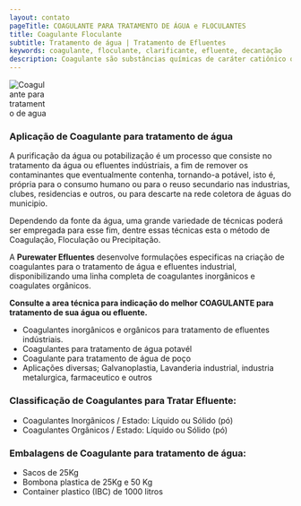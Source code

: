 ```yaml
---
layout: contato
pageTitle: COAGULANTE PARA TRATAMENTO DE ÁGUA e FLOCULANTES
title: Coagulante Floculante
subtitle: Tratamento de água | Tratamento de Efluentes  
keywords: coagulante, floculante, clarificante, efluente, decantação
description: Coagulante são substâncias químicas de caráter catiônico que tem como função principal desestabilizar as partículas coloidais que formam o efluente
---
```

<img class="img-responsive pull-center" style="max-width: 70;" src="../../website/images/Coagulante para tratamento de agua.png" alt="Coagulante para tratamento de agua">
<br />

### Aplicação de Coagulante para tratamento de água

A purificação da água ou potabilização é um processo que consiste no tratamento da água ou efluentes indústriais, a fim de remover os contaminantes que eventualmente contenha, tornando-a potável, isto é, própria para o consumo humano ou para o reuso secundario nas industrias, clubes, residencias e outros, ou para descarte na rede coletora de águas do municipio.

Dependendo da fonte da água, uma grande variedade de técnicas poderá ser empregada para esse fim, dentre essas técnicas esta o método de Coagulação, Floculação ou Precipitação.

A **Purewater Efluentes** desenvolve formulações especificas na criação de coagulantes para o tratamento de água e efluentes industrial, disponibilizando uma linha completa de coagulantes inorgânicos e coagulates orgânicos.


**Consulte a area técnica para indicação do melhor COAGULANTE para tratamento de sua água ou efluente.**

>
- Coagulantes inorgânicos e orgânicos para tratamento de efluentes indústriais.
- Coagulantes para tratamento de água potavél
- Coagulante para tratamento de água de poço
- Aplicações diversas; Galvanoplastia, Lavanderia industrial, industria metalurgica, farmaceutico e outros
>

### Classificação de Coagulantes para Tratar Efluente:

- Coagulantes Inorgânicos / Estado: Líquido ou Sólido (pó)
- Coagulantes Orgânicos   / Estado: Líquido ou Sólido (pó)

### Embalagens de Coagulante para tratamento de água:

- Sacos de 25Kg 
- Bombona plastica de 25Kg e 50 Kg
- Container plastico (IBC) de 1000 litros

